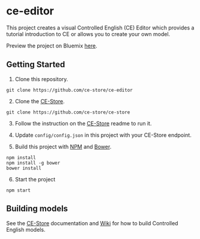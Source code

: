 # ce-editor

This project creates a visual Controlled English (CE) Editor which provides a tutorial introduction to CE or allows you to create your own model.

Preview the project on Bluemix [here](http://ce-editor.mybluemix.net/).

## Getting Started

1. Clone this repository.

```
git clone https://github.com/ce-store/ce-editor
```

2. Clone the [CE-Store](https://github.com/ce-store/ce-store).

```
git clone https://github.com/ce-store/ce-store
```

3. Follow the instruction on the [CE-Store](https://github.com/ce-store/ce-store) readme to run it.

4. Update `config/config.json` in this project with your CE-Store endpoint.

5. Build this project with [NPM](https://www.npmjs.com/) and [Bower](https://bower.io/).

```
npm install
npm install -g bower
bower install
```

6. Start the project

```
npm start
```

## Building models

See the [CE-Store](https://github.com/ce-store/ce-store) documentation and [Wiki](https://github.com/ce-store/ce-store/wiki) for how to build Controlled English models.
